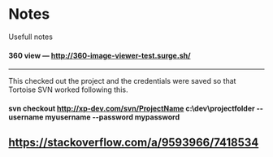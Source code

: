 # Notes
Usefull notes

#### 360 view &horbar; http://360-image-viewer-test.surge.sh/

----
This checked out the project and the credentials were saved so that Tortoise SVN worked following this.
#### svn checkout http://xp-dev.com/svn/ProjectName  c:\dev\projectfolder --username myusername --password mypassword

https://stackoverflow.com/a/9593966/7418534
----
